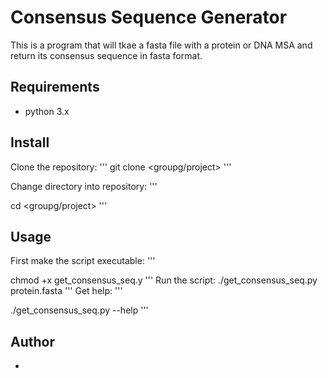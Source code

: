 # Consensus Sequence Generator

This is a program that will tkae a fasta file with a protein or DNA MSA and return its consensus sequence in fasta format.

## Requirements
* python 3.x

## Install

Clone the repository:
'''
git clone <groupg/project>
'''

Change directory into repository:
'''

cd <groupg/project> '''

## Usage

First make the script executable:
'''

chmod +x get_consensus_seq.y '''
Run the script:
./get_consensus_seq.py protein.fasta '''
Get help:
'''

./get_consensus_seq.py --help '''

## Author
* <Kenny>
